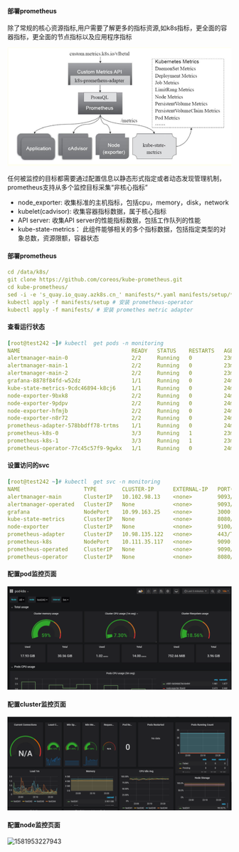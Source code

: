 #### 部署prometheus

除了常规的核心资源指标,用户需要了解更多的指标资源,如k8s指标，更全面的容器指标，更全面的节点指标以及应用程序指标

 ![img](./image/1344156-20190525114022312-1749983419.png)

任何被监控的目标都需要通过配置信息以静态形式指定或者动态发现管理机制，prometheus支持从多个监控目标采集“非核心指标”

- node_exporter: 收集标准的主机指标，包括cpu，memory，disk，network
- kubelet(cadvisor): 收集容器指标数据，属于核心指标
- API server: 收集API server的性能指标数据，包括工作队列的性能
- kube-state-metrics： 此组件能够相关的多个指标数据，包括指定类型的对象总数，资源限额，容器状态



#### 部署prometheus

```yaml
cd /data/k8s/
git clone https://github.com/coreos/kube-prometheus.git
cd kube-prometheus/
sed -i -e 's_quay.io_quay.azk8s.cn_' manifests/*.yaml manifests/setup/*.yaml 
kubectl apply -f manifests/setup # 安装 prometheus-operator
kubectl apply -f manifests/ # 安装 promethes metric adapter
```



#### 查看运行状态

```yaml
[root@test242 ~]# kubectl  get pods -n monitoring
NAME                                   READY   STATUS    RESTARTS   AGE
alertmanager-main-0                    2/2     Running   0          23m
alertmanager-main-1                    2/2     Running   0          23m
alertmanager-main-2                    2/2     Running   0          23m
grafana-8878f84fd-w52dz                1/1     Running   0          24m
kube-state-metrics-9cdc46894-k8cj6     1/1     Running   0          24m
node-exporter-9bxk8                    2/2     Running   0          24m
node-exporter-9pdpv                    2/2     Running   0          24m
node-exporter-hfmjb                    2/2     Running   0          24m
node-exporter-n8r72                    2/2     Running   0          24m
prometheus-adapter-578bbdff78-trtms    1/1     Running   0          24m
prometheus-k8s-0                       3/3     Running   1          23m
prometheus-k8s-1                       3/3     Running   1          23m
prometheus-operator-77c45c57f9-9gwkx   1/1     Running   0          24m
```



#### 设置访问的svc

```yaml
[root@test242 ~]# kubectl  get svc -n monitoring
NAME                    TYPE        CLUSTER-IP      EXTERNAL-IP   PORT(S)                      AGE
alertmanager-main       ClusterIP   10.102.98.13    <none>        9093/TCP                     4h16m
alertmanager-operated   ClusterIP   None            <none>        9093/TCP,9094/TCP,9094/UDP   4h16m
grafana                 NodePort    10.99.163.25    <none>        3000:31762/TCP               4h16m
kube-state-metrics      ClusterIP   None            <none>        8080/TCP,8081/TCP            4h16m
node-exporter           ClusterIP   None            <none>        9100/TCP                     4h16m
prometheus-adapter      ClusterIP   10.98.135.122   <none>        443/TCP                      4h16m
prometheus-k8s          NodePort    10.111.35.117   <none>        9090:30088/TCP               4h16m
prometheus-operated     ClusterIP   None            <none>        9090/TCP                     4h16m
prometheus-operator     ClusterIP   None            <none>        8080/TCP                     4h16m
```



#### 配置pod监控页面

![1581952757389](.\image\1581952757389.png)



#### 配置cluster监控页面

![1581953128362](.\image\1581953128362.png)



#### 配置node监控页面

![1581953227943](.\image\1581953227943.png)



